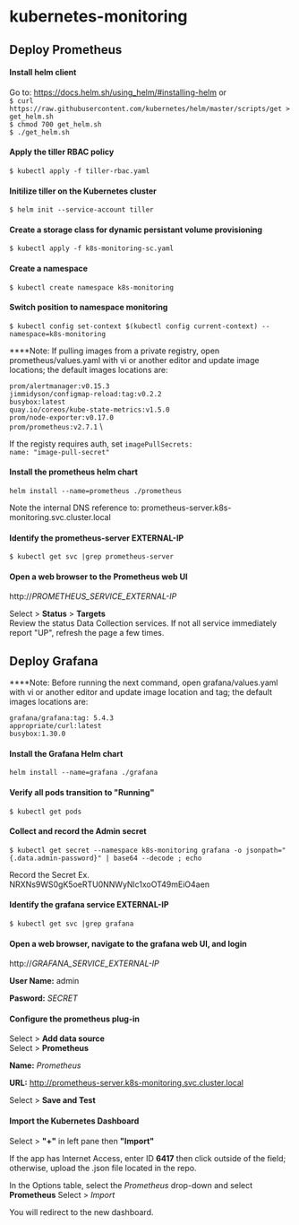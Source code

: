 # kubernetes-monitoring

## Deploy Prometheus

#### Install helm client 
Go to: https://docs.helm.sh/using_helm/#installing-helm or \
`$ curl https://raw.githubusercontent.com/kubernetes/helm/master/scripts/get > get_helm.sh`\
`$ chmod 700 get_helm.sh`\
`$ ./get_helm.sh`
#### Apply the tiller RBAC policy 
`$ kubectl apply -f tiller-rbac.yaml`
#### Initilize tiller on the Kubernetes cluster
`$ helm init --service-account tiller`

#### Create a storage class for dynamic persistant volume provisioning
`$ kubectl apply -f k8s-monitoring-sc.yaml`

#### Create a namespace 
`$ kubectl create namespace k8s-monitoring`
#### Switch position to namespace monitoring
`$ kubectl config set-context $(kubectl config current-context) --namespace=k8s-monitoring`

****Note: If pulling images from a private registry, open prometheus/values.yaml with vi or another editor and update image locations; the default images locations are:

`prom/alertmanager:v0.15.3` \
`jimmidyson/configmap-reload:tag:v0.2.2` \
`busybox:latest` \
`quay.io/coreos/kube-state-metrics:v1.5.0` \
`prom/node-exporter:v0.17.0` \
`prom/prometheus:v2.7.1` \

If the registy requires auth, set
`imagePullSecrets:` \
`name: "image-pull-secret" `

#### Install the prometheus helm chart
`helm install --name=prometheus ./prometheus`

Note the internal DNS reference to: prometheus-server.k8s-monitoring.svc.cluster.local

#### Identify the prometheus-server EXTERNAL-IP
`$ kubectl get svc |grep prometheus-server`

#### Open a web browser to the Prometheus web UI
http://*PROMETHEUS_SERVICE_EXTERNAL-IP*

Select > **Status** > **Targets**\
Review the status Data Collection services. If not all service immediately report "UP", refresh the page a few times. 

## Deploy Grafana

****Note: Before running the next command, open grafana/values.yaml with vi or another editor and update image location and tag; the default images locations are:

`grafana/grafana:tag: 5.4.3`\
`appropriate/curl:latest`\
`busybox:1.30.0`

#### Install the Grafana Helm chart
`helm install --name=grafana ./grafana`

#### Verify all pods transition to "Running"
`$ kubectl get pods`

#### Collect and record the Admin secret
`$ kubectl get secret --namespace k8s-monitoring grafana -o jsonpath="{.data.admin-password}" | base64 --decode ; echo`

Record the Secret Ex. NRXNs9WS0gK5oeRTU0NNWyNlc1xoOT49mEiO4aen

#### Identify the grafana service EXTERNAL-IP
`$ kubectl get svc |grep grafana`

#### Open a web browser, navigate to the grafana web UI, and login
http://*GRAFANA_SERVICE_EXTERNAL-IP*

**User Name:** admin

**Pasword:** *SECRET*

#### Configure the prometheus plug-in 
Select > **Add data source** \
Select > **Prometheus** 

**Name:** *Prometheus*

**URL:** http://prometheus-server.k8s-monitoring.svc.cluster.local

Select > **Save and Test**

#### Import the Kubernetes Dashboard

Select > **"+"** in left pane then **"Import"**

If the app has Internet Access, enter ID **6417** then click outside of the field; otherwise, upload the .json file located in the repo.

In the Options table, select the *Prometheus* drop-down and select **Prometheus** 
Select > *Import* 

You will redirect to the new dashboard. 
